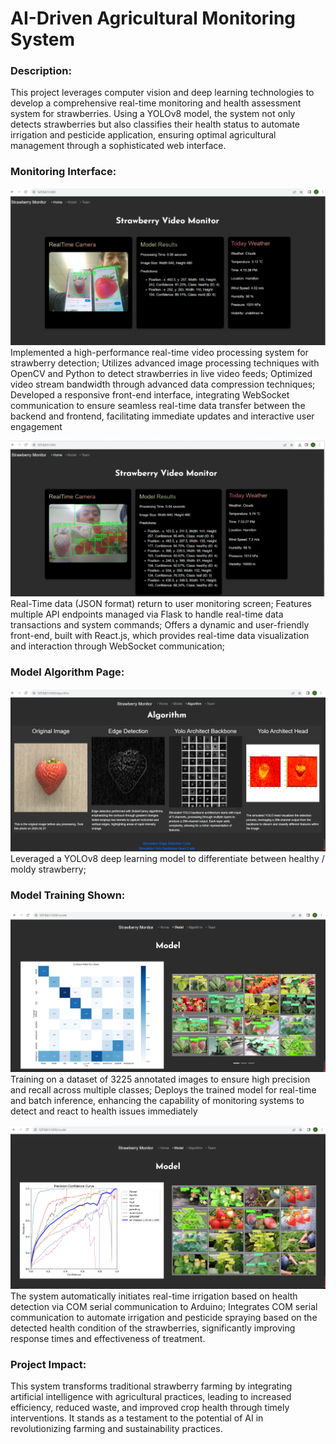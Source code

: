 # AI-Driven Agricultural Monitoring System

### Description:

This project leverages computer vision and deep learning technologies to develop a comprehensive real-time monitoring and health assessment system for strawberries. Using a YOLOv8 model, the system not only detects strawberries but also classifies their health status to automate irrigation and pesticide application, ensuring optimal agricultural management through a sophisticated web interface.


### Monitoring Interface:

![image1 description](md_Image/Image5.png)
Implemented a high-performance real-time video processing system for strawberry detection; 
Utilizes advanced image processing techniques with OpenCV and Python to detect strawberries in live video feeds;
Optimized video stream bandwidth through advanced data compression techniques;
Developed a responsive front-end interface, integrating WebSocket communication to ensure seamless real-time data transfer between the backend and frontend, facilitating immediate updates and interactive user engagement

![image1 description](md_Image/Image6.png)
Real-Time data (JSON format) return to user monitoring screen;
Features multiple API endpoints managed via Flask to handle real-time data transactions and system commands;
Offers a dynamic and user-friendly front-end, built with React.js, which provides real-time data visualization and interaction through WebSocket communication;

### Model Algorithm Page:

![image1 description](md_Image/Image4.png)
Leveraged a YOLOv8 deep learning model to differentiate between healthy / moldy strawberry;

### Model Training Shown:

![image1 description](md_Image/Image2.png)
Training on a dataset of 3225 annotated images to ensure high precision and recall across multiple classes;
Deploys the trained model for real-time and batch inference, enhancing the capability of monitoring systems to detect and react to health issues immediately

![image1 description](md_Image/Image3.png)
The system automatically initiates real-time irrigation based on health detection via COM serial communication to Arduino;
Integrates COM serial communication to automate irrigation and pesticide spraying based on the detected health condition of the strawberries, significantly improving response times and effectiveness of treatment.

### Project Impact:

This system transforms traditional strawberry farming by integrating artificial intelligence with agricultural practices, leading to increased efficiency, reduced waste, and improved crop health through timely interventions. It stands as a testament to the potential of AI in revolutionizing farming and sustainability practices.
